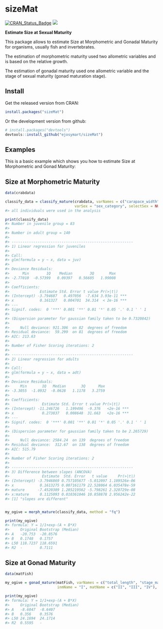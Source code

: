 # sizeMat

[![CRAN\_Status\_Badge](http://www.r-pkg.org/badges/version/sizeMat)](http://cran.r-project.org/package=sizeMat)
[![](http://cranlogs.r-pkg.org/badges/sizeMat)](http://cran.rstudio.com/web/packages/sizeMat/index.html)

**Estimate Size at Sexual Maturity**

This package allows to estimate Size at Morphometric and Gonadal
Maturity for organisms, usually fish and invertebrates.

The estimation of morphometric maturity used two allometric variables
and is based on the relative growth.

The estimation of gonadal maturity used one allometric variable and the
stage of sexual maturity (gonad maturation stage).

## Install

Get the released version from CRAN:

``` r
install.packages("sizeMat")
```

Or the development version from github:

``` r
# install.packages("devtools")
devtools::install_github("ejosymart/sizeMat")
```

## Examples

This is a basic example which shows you how to estimate Size at
Morphometric and Gonad Maturity:

## Size at Morphometric Maturity

``` r
data(crabdata)

classify_data = classify_mature(crabdata, varNames = c("carapace_width", "chela_height"), 
                                varSex = "sex_category", selectSex = NULL, method = "ld")
#> all individuals were used in the analysis

print(classify_data)
#> Number in juvenile group = 83 
#> 
#> Number in adult group = 140 
#> 
#> -------------------------------------------------------- 
#> 1) Linear regression for juveniles 
#> 
#> Call:
#> glm(formula = y ~ x, data = juv)
#> 
#> Deviance Residuals: 
#>      Min        1Q    Median        3Q       Max  
#> -2.77010  -0.57399   0.09397   0.56605   1.99008  
#> 
#> Coefficients:
#>              Estimate Std. Error t value Pr(>|t|)    
#> (Intercept) -3.794687   0.497056  -7.634 3.93e-11 ***
#> x            0.161327   0.004701  34.314  < 2e-16 ***
#> ---
#> Signif. codes:  0 '***' 0.001 '**' 0.01 '*' 0.05 '.' 0.1 ' ' 1
#> 
#> (Dispersion parameter for gaussian family taken to be 0.7320842)
#> 
#>     Null deviance: 921.306  on 82  degrees of freedom
#> Residual deviance:  59.299  on 81  degrees of freedom
#> AIC: 213.63
#> 
#> Number of Fisher Scoring iterations: 2
#> 
#> -------------------------------------------------------- 
#> 2) Linear regression for adults 
#> 
#> Call:
#> glm(formula = y ~ x, data = adt)
#> 
#> Deviance Residuals: 
#>     Min       1Q   Median       3Q      Max  
#> -3.3055  -1.0932  -0.0628   1.1178   3.2759  
#> 
#> Coefficients:
#>               Estimate Std. Error t value Pr(>|t|)    
#> (Intercept) -11.246726   1.199496  -9.376   <2e-16 ***
#> x             0.273837   0.008648  31.663   <2e-16 ***
#> ---
#> Signif. codes:  0 '***' 0.001 '**' 0.01 '*' 0.05 '.' 0.1 ' ' 1
#> 
#> (Dispersion parameter for gaussian family taken to be 2.265729)
#> 
#>     Null deviance: 2584.24  on 139  degrees of freedom
#> Residual deviance:  312.67  on 138  degrees of freedom
#> AIC: 515.79
#> 
#> Number of Fisher Scoring iterations: 2
#> 
#> -------------------------------------------------------- 
#> 3) Difference between slopes (ANCOVA) 
#>               Estimate  Std. Error   t value     Pr(>|t|)
#> (Intercept) -3.7946869 0.757105677 -5.012097 1.109526e-06
#> x            0.1613275 0.007161179 22.528064 6.035478e-59
#> mature      -7.4520389 1.285219562 -5.798261 2.320729e-08
#> x:mature     0.1125093 0.010361046 10.858878 2.956242e-22
#> [1] "slopes are different"


my_ogive = morph_mature(classify_data, method = "fq")

print(my_ogive)
#> formula: Y = 1/1+exp-(A + B*X)
#>     Original Bootstrap (Median)
#> A   -20.753  -20.8576          
#> B   0.1748   0.1757            
#> L50 118.7237 118.6591          
#> R2  -        0.7111
```

## Size at Gonad Maturity

``` r
data(matFish)

my_ogive = gonad_mature(matFish, varNames = c("total_length", "stage_mat"), 
                        inmName = "I", matName = c("II", "III", "IV"), method = "fq", niter = 999)

print(my_ogive)
#> formula: Y = 1/1+exp-(A + B*X)
#>     Original Bootstrap (Median)
#> A   -8.6047  -8.6407           
#> B   0.356    0.3576            
#> L50 24.1694  24.1714           
#> R2  0.5595   -
```
